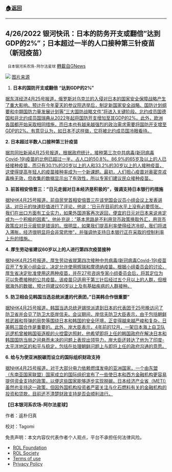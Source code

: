 ###  [:house:返回](README.md)
---


## 4/26/2022 银河快讯：日本的防务开支或翻倍&#8221;达到GDP的2%&#8221;；日本超过一半的人口接种第三针疫苗（新冠疫苗）
` 日本银河系农场-阿尔法星球` [轉載自GNews](https://gnews.org/zh-hans/2417103/)

![](https://assets.gnews.org/wp-content/uploads/2022/04/1127sdf.jpeg) 
[图片来源](https://www.nhk.or.jp/politics/articles/lastweek/11389.html)
 
1. **日本的国防开支或翻倍** **“达到GDP的2%”**

[据东洋经济4月25号报道，俄罗斯对乌克兰的入侵对日本的国家安全保障战略产生了重大影响。预计在今年夏天的参议院选举后，制定新国家安全战略、国防计划纲要和中期国防力量发展计划等”三大国防战略文件”将进入关键阶段。北约成员国德国和非北约成员国瑞典从2022年起将国防开支增加至其GDP的2%。此外，欧洲各国都开始采取相同措施，而日本也有越来越强烈的政治需求需要将国防开支增至GDP的2%。有意见认为，如日本不这样做，它将被北约成员国冷眼看待。](https://news.yahoo.co.jp/articles/a61f021d48dc501942487afaf83fa2eb74bdd980)
 
**2. 日本超过半数人口接种第三针疫苗**
 
[据共同社新闻4月25号报道，根据政府统计，接种第三次中共病毒(新冠病毒Covid-19)疫苗的比例已超过一半，占人口的50.8%。86.9%的65岁及以上的人已经接种疫苗，而只有30.1%的20岁以上的人和33.2%的30岁以上的人接种疫苗，这使得提高年轻人的疫苗接种率成为一个新课题。最初，人们担心疫苗对奥密克戎毒株无效，但收集的数据显示出了有效性，所以专家们建议民众接种疫苗。](https://news.yahoo.co.jp/articles/f6b696a169b461d1a049050132a43c35d6511a7b)
 
**3. 前首相安倍晋三：”日元走弱对日本经济是积极的”，强调支持日本银行的措施**
 
[据NHK4月25号报道，前自民党首相安倍晋三在该党国会议员小组会议上发表讲话，对日元的快速贬值进行了评论，他说：’日元在目前的水平上没有必要慌张。我们在出口方面有工业实力，如果外国游客再次返回，便宜的日元对日本来说肯定成为一个积极的因素”。他补充说：”基本思路是不利用货币政策换取外汇，用货币政策应对日元疲软是错误的。很明显，如果我们提高利率使得经济冷却，我们将进入滞胀，经济很明显将会非常悲惨”，并强调他支持日本银行正在采取的控制利率上升的措施。](https://www3.nhk.or.jp/news/html/20220425/k10013598341000.html)
 
**4. 厚生劳动省建议60岁以上的人进行第四次疫苗接种**
 
[据NHK4月25号报道，厚生劳动省就第四次接种中共病毒(新冠病毒Covid-19)疫苗召开了专家小组会议，决定允许使用辉瑞和摩德纳疫苗。根据小组委员会的讨论，厚生省决定批准使用这两种疫苗，并在27号咨询专家小组委员会后，将其定位为可以免费接种的公共疫苗。该疫苗只适用于第三针后经过五个月以上的人群，但根据海外的数据，预计将建议60岁以上及有基础疾病的人群接种。](https://www3.nhk.or.jp/news/html/20220425/k10013598451000.html)
 
**5. 防卫相会见韩国当选总统派遣的代表团，”日美韩合作很重要”**
 
[据NHK4月25号报道，韩国当选总统尹锡悦派遣到日本的代表团于25号晚访问了防卫省并会见了防卫大臣岸信夫。会议期间，岸信夫防卫大臣表示，由于包括朝鲜核武器和导弹的局势等围绕日本和韩国的安全环境，正变得越来越严峻和复杂，日美韩三国合作是重要的。此外，岸大臣表示，4年前的12月，一架日本海上自卫队巡逻机曾被韩国驱逐舰的火控雷达照射，他希望即将上任的韩国政府在解决日本和韩国国防当局之间悬而未决的问题上表现出领导力，岸大臣还转达了他为了印度-太平洋地区的和平与稳定，包括在处理朝鲜问题上与即将上任的政府沟通的意愿。](https://www3.nhk.or.jp/news/html/20220425/k10013598731000.html)
 
**6. 给与为使亚洲脱碳而设立的国际组织财政支持**
 
[据NHK4月25号报道，对于大部分电力依赖燃煤发电的亚洲国家，一个由东盟（东南亚国家联盟）国家成立的国际组织宣布了一些使日本和西方金融机构更容易提供资金支持的政策，以便这些国家能够逐步实现脱碳。日本经济产业省（METI）虽然也支持这一政策，但因外国机构投资者严密关注与化石燃料有关的金融机构的投资和贷款，目前还不清楚财政支持是否会顺利进行。](https://www3.nhk.or.jp/news/html/20220425/k10013598331000.html)
 
**【日本银河系农场-阿尔法星球】**
 
作者：返朴归真
 
校对：Tagomi

免责声明：本文内容仅代表作者个人观点，平台不承担任何法律风险。
  
- [ROL Foundation](https://rolfoundation.org/)
- [ROL Society](https://rolsociety.org/)
- [Terms of use](https://gnews.org/terms-of-use-3/)
- [Privacy Policy](https://gnews.org/privacy-policy/)
